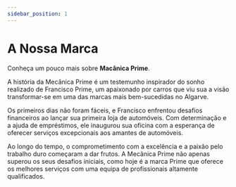 ```yaml
---
sidebar_position: 1
---
```


# A Nossa Marca

Conheça um pouco mais sobre **Macânica Prime**.

A história da Mecânica Prime é um testemunho inspirador do sonho realizado de Francisco Prime, um apaixonado por carros que viu sua a visão transformar-se em uma das marcas mais bem-sucedidas no Algarve.

Os primeiros dias não foram fáceis, e Francisco enfrentou desafios financeiros ao lançar sua primeira loja de automóveis. Com determinação e a ajuda de empréstimos, ele inaugurou sua oficina com a esperança de oferecer serviços excepcionais aos amantes de automóveis.

Ao longo do tempo, o comprometimento com a excelência e a paixão pelo trabalho duro começaram a dar frutos. A Mecânica Prime não apenas superou os seus desafios iniciais, como hoje é a marca Prime que oferece os melhores serviços com uma equipa de profissionais altamente qualificados.

